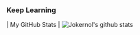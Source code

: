 ### Keep Learning

| My GitHub Stats                                                                                                    | 
![Jokernol's github stats](https://github-readme-stats.vercel.app/api?username=Jokernol&show_icons=true&theme=onedark&count_private=true)

